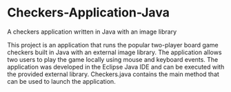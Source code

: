 # Checkers-Application-Java
A checkers application written in Java with an image library

This project is an application that runs the popular two-player board game checkers built in Java with an external image library. The application allows two users to play the game locally using mouse and keyboard events. The application was developed in the Eclipse Java IDE and can be executed with the provided external library. Checkers.java contains the main method that can be used to launch the application.
